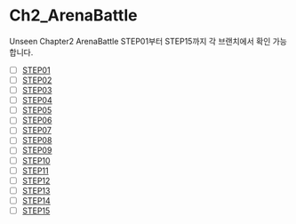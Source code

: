 # Ch2_ArenaBattle
Unseen Chapter2 ArenaBattle
STEP01부터 STEP15까지 각 브랜치에서 확인 가능합니다.
- [ ] [STEP01](https://github.com/UnrealEngine-Practice/Ch2_ArenaBattle/tree/STEP01)  
- [ ] [STEP02](https://github.com/UnrealEngine-Practice/Ch2_ArenaBattle/tree/STEP02)  
- [ ] [STEP03](https://github.com/UnrealEngine-Practice/Ch2_ArenaBattle/tree/STEP03)  
- [ ] [STEP04](https://github.com/UnrealEngine-Practice/Ch2_ArenaBattle/tree/STEP04)  
- [ ] [STEP05](https://github.com/UnrealEngine-Practice/Ch2_ArenaBattle/tree/STEP05)  
- [ ] [STEP06](https://github.com/UnrealEngine-Practice/Ch2_ArenaBattle/tree/STEP06)  
- [ ] [STEP07](https://github.com/UnrealEngine-Practice/Ch2_ArenaBattle/tree/STEP07)  
- [ ] [STEP08](https://github.com/UnrealEngine-Practice/Ch2_ArenaBattle/tree/STEP08)  
- [ ] [STEP09](https://github.com/UnrealEngine-Practice/Ch2_ArenaBattle/tree/STEP09)  
- [ ] [STEP10](https://github.com/UnrealEngine-Practice/Ch2_ArenaBattle/tree/STEP10)  
- [ ] [STEP11](https://github.com/UnrealEngine-Practice/Ch2_ArenaBattle/tree/STEP11)  
- [ ] [STEP12](https://github.com/UnrealEngine-Practice/Ch2_ArenaBattle/tree/STEP12)  
- [ ] [STEP13](https://github.com/UnrealEngine-Practice/Ch2_ArenaBattle/tree/STEP13)  
- [ ] [STEP14](https://github.com/UnrealEngine-Practice/Ch2_ArenaBattle/tree/STEP14)  
- [ ] [STEP15](https://github.com/UnrealEngine-Practice/Ch2_ArenaBattle/tree/STEP15)  

